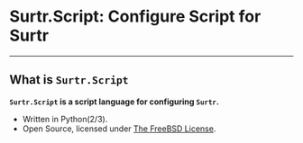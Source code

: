 # **Surtr.Script: Configure Script for Surtr**
***

## **What is `Surtr.Script`**
  **`Surtr.Script` is a script language for configuring `Surtr`.**

  * Written in Python(2/3).
  * Open Source, licensed under [The FreeBSD License](https://www.freebsd.org/copyright/freebsd-doc-license.html).
